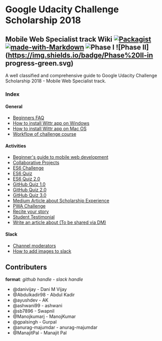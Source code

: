 # Google Udacity Challenge Scholarship 2018

## Mobile Web Specialist track Wiki [![Packagist](https://img.shields.io/packagist/l/doctrine/orm.svg)](LICENCE) [![made-with-Markdown](https://img.shields.io/badge/Made%20with-Markdown-1f425f.svg)](http://commonmark.org) ![Phase I](https://img.shields.io/badge/Phase%20I-complete-red.svg) ![Phase II](https://img.shields.io/badge/Phase%20II-in progress-green.svg)

A well classified and comprehensive guide to Google Udacity Challenge Scholarship 2018 - Mobile Web Specialist track.

### Index

#### General
* [Beginners FAQ](general/Beginners%20FAQ.md)
* [How to install Wittr app on Windows](general/How%20to%20install%20Wittr%20Application%20on%20Windows.md)
* [How to install Wittr app on Mac OS](general/How%20to%20install%20Wittr%20Application%20on%20Mac.md)
* [Workflow of challenge course](general/WorkflowforUdacityGoogleChallengeScholarship.md)

#### Activities
* [Beginner's guide to mobile web development](activities/Beginners%20guide%20to%20mobile%20web%20development.md)
* [Collaborative Projects](activities/Collaborative%20Projects.md)
* [ES6 Challenge](activities/ES6%20Challenge.md)
* [ES6 Quiz](activities/ES6%20Quiz.md)
* [ES6 Quiz 2.0](activities/ES6Quiz%202.0.md)
* [GitHub Quiz 1.0](activities/GitHub%20Quiz%201.0.md)
* [GitHub Quiz 2.0](activities/GitHub%20Quiz%202.0.md)
* [GitHub Quiz 3.0](activities/GitHub%20Quiz%203.0.md)
* [Medium Article about Scholarship Experience](activities/Medium%20Article%20about%20Scholarship%20Experience.md)
* [PWA Challenge](activities/PWA%20Challenge.md)
* [Recite your story](activities/Recite%20your%20story.md)
* [Student Testimonial](activities/Student%20testimonial.md)
* [Write an article about (To be shared via DM)](activities/Write%20an%20article.md)

#### Slack
* [Channel moderators](slack/Channel%20moderators.md)
* [How to add images to slack](slack/How%20to%20add%20images%20to%20slack.md)

## Contributers
**format**: _github handle - slack handle_

* @danivijay - Dani M Vijay
* @Abdulkadir98 - Abdul Kadir
* @ayushdev - AK
* @ashwani99 - ashwani
* @sb7896 - Swapnil
* @Manojkumarj - ManojKumar
* @gpalsingh - Gurpal
* @anurag-majumdar - anurag-majumdar
* @ManajitPal - Manajit Pal
